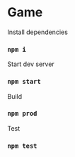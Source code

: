 # Game
Install dependencies
### `npm i`
Start dev server
### `npm start`
Build
### `npm prod`
Test
### `npm test`

